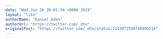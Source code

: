 ```yaml
---
date: "Wed Jun 26 20:01:36 +0000 2019"
layout: "like"
authorName: "Daniel Eden"
authorUrl: "https://twitter.com/_dte"
originalPost: "https://twitter.com/_dte/status/1143972599740809216"
---
```

